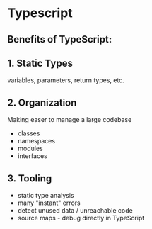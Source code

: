 # Typescript

## Benefits of TypeScript:

## 1. Static Types
variables, parameters, return types, etc.

## 2. Organization
Making easer to manage a large codebase
- classes
- namespaces
- modules
- interfaces

## 3. Tooling
- static type analysis
- many "instant" errors
- detect unused data / unreachable code
- source maps - debug directly in TypeScript